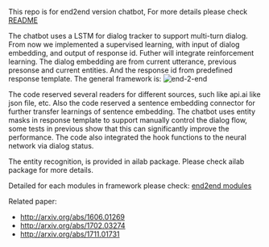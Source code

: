 This repo is for end2end version chatbot, For more details please check [README](http://n2.c3.acnailab.com/code/chatbot-end2end/index.html)

The chatbot uses a LSTM for dialog tracker to support multi-turn dialog. From now we implemented a supervised learning, with input of dialog embedding, and output of response id. Futher will integrate reinforcement learning. The dialog embedding are from current utterance, previous presonse and current entities. And the response id from predefined response template. The general framework is: 
![end-2-end](http://n2.c3.acnailab.com/code/chatbot-end2end/pic/end2end.png)

The code reserved several readers for different sources, such like api.ai like json file, etc. Also the code reserved a sentence embedding connector for further transfer learnings of sentence embedding. The chatbot uses entity masks in response template to support manually control the dialog flow, some tests in previous show that this can significantly improve the performance. The code also integrated the hook functions to the neural network via dialog status.

The entity recognition, is provided in ailab package. Please check ailab package for more details.

Detailed for each modules in framework please check: [end2end modules](docs/end2end.md)


Related paper:

* http://arxiv.org/abs/1606.01269
* http://arxiv.org/abs/1702.03274
* http://arxiv.org/abs/1711.01731
